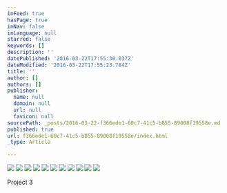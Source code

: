 ```yaml
---
inFeed: true
hasPage: true
inNav: false
inLanguage: null
starred: false
keywords: []
description: ''
datePublished: '2016-03-22T17:55:30.037Z'
dateModified: '2016-03-22T17:55:23.784Z'
title: ''
author: []
authors: []
publisher:
  name: null
  domain: null
  url: null
  favicon: null
sourcePath: _posts/2016-03-22-f366ede1-60c7-41c5-b855-89008f19558e.md
published: true
url: f366ede1-60c7-41c5-b855-89008f19558e/index.html
_type: Article

---
```

![](https://the-grid-user-content.s3-us-west-2.amazonaws.com/2c7c93b5-de41-4a5f-a04a-76eb56cfd434.jpg)
![](https://the-grid-user-content.s3-us-west-2.amazonaws.com/db507b6e-0470-4602-852d-d75aa947d750.jpg)
![](https://the-grid-user-content.s3-us-west-2.amazonaws.com/db713069-cbd6-4c3b-b74f-b377c5424ccb.jpg)
![](https://the-grid-user-content.s3-us-west-2.amazonaws.com/f3561393-2cae-4d33-ad0f-3a21daa6fc28.jpg)
![](https://the-grid-user-content.s3-us-west-2.amazonaws.com/a40996ce-4796-4af3-b459-a69b2cbb46ac.jpg)
![](https://the-grid-user-content.s3-us-west-2.amazonaws.com/ee76970b-d19e-47f2-a700-941d0ca5132b.jpg)
![](https://the-grid-user-content.s3-us-west-2.amazonaws.com/7ab0558f-7876-44b0-b437-368d7ac0b21a.jpg)
![](https://the-grid-user-content.s3-us-west-2.amazonaws.com/b71a7382-e200-42be-84ed-615dc962d375.jpg)
![](https://the-grid-user-content.s3-us-west-2.amazonaws.com/d8dfe05a-8f4a-4e21-9d6a-1a331a2cb310.jpg)
![](https://the-grid-user-content.s3-us-west-2.amazonaws.com/60fae48a-61e7-41d7-8211-a46601721ad1.jpg)
![](https://the-grid-user-content.s3-us-west-2.amazonaws.com/65ab8262-09b5-4571-a862-b342f722f5cb.jpg)

Project 3